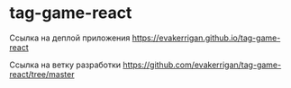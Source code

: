 # tag-game-react

Ссылка на деплой приложения https://evakerrigan.github.io/tag-game-react

Ссылка на ветку разработки https://github.com/evakerrigan/tag-game-react/tree/master
